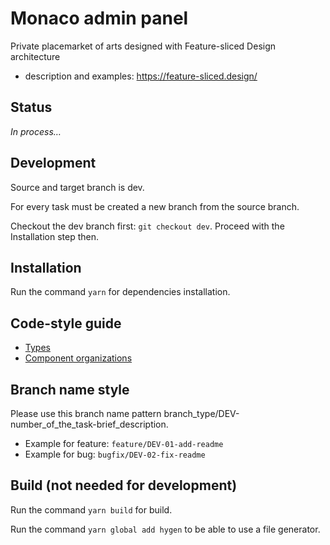# Monaco admin panel

Private placemarket of arts designed with Feature-sliced Design architecture

- description and examples: https://feature-sliced.design/

## Status

_In process…_

## Development

Source and target branch is dev.

For every task must be created a new branch from the source branch.

Checkout the dev branch first: `git checkout dev`.
Proceed with the Installation step then.

## Installation

Run the command `yarn` for dependencies installation.

## Code-style guide

- [Types](docs/types.md)
- [Component organizations](docs/components.md)

## Branch name style

Please use this branch name pattern branch_type/DEV-number_of_the_task-brief_description.

- Example for feature: `feature/DEV-01-add-readme`
- Example for bug: `bugfix/DEV-02-fix-readme`

## Build (not needed for development)

Run the command `yarn build` for build.

Run the command `yarn global add hygen` to be able to use a file generator.
